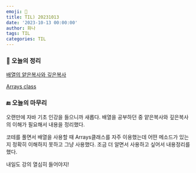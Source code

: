 ```yaml
---
emoji: 🍭
title: TIL) 20231013
date: '2023-10-13 00:00:00'
author: 화나
tags: TIL
categories: TIL
---
```


### 📝 오늘의 정리

[배열의 얕은복사와 깊은복사](https://hwana.github.io/java/java-arrays-copy/) 

[Arrays class](https://hwana.github.io/java/java-arrays-class/) 

### 🔚 오늘의 마무리

오랜만에 자바 기초 인강을 들으니까 새롭다. 배열을 공부하던 중 얕은복사와 깊은복사의 이해가 필요해서 내용을 정리했다.

코테를 풀면서 배열을 사용할 때 Arrays클래스를 자주 이용했는데 어떤 메소드가 있는지 정확히 이해하지 못하고 그냥 사용했다. 조금 더 알면서 사용하고 싶어서 내용정리를 했다.

내일도 강의 열심히 들어야지!

```toc

```
